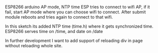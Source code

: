 ESP8266 arduino AP mode, NTP time
ESP tries to connect to wifi AP, if it fail, start AP mode where you can choose wifi to connect. After submit module reboots and tries again to connect to that wifi.

In this sketch its added NTP time (time.h) where it gets synchronized time.
ESP8266 serves time on /time, and date on /date

In further development I want to add support of reloading div in page without reloading whole site.
